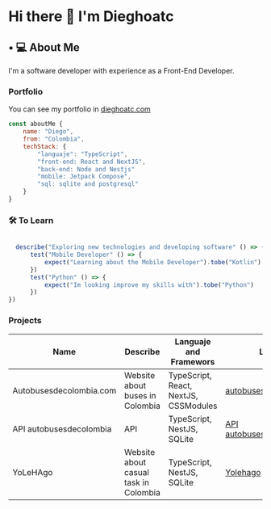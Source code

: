 # Hi there 👀  I'm Dieghoatc

## • 💻 About Me 

I'm a software developer with experience as a Front-End Developer. 

### Portfolio

You can see my portfolio in [dieghoatc.com](httpswww.dieghoatc.com)

```js
const aboutMe {
    name: "Diego",
    from: "Colombia",
    techStack: {
        "languaje": "TypeScript",
        "front-end: React and NextJS",
        "back-end: Node and Nestjs"
        "mobile: Jetpack Compose",
        "sql: sqlite and postgresql"
    }
}
```
### 🛠 To Learn

```js

  describe("Exploring new technologies and developing software" () => {
      test("Mobile Developer" () => {
          expect("Learning about the Mobile Developer").tobe("Kotlin")
      })
      test("Python" () => {
          expect("Im looking improve my skills with").tobe("Python")
      })
})
```
### Projects

| Name | Describe | Languaje and Framewors | Live |
|----------|----------| ---------- | ---------- |
| Autobusesdecolombia.com | Website about buses in Colombia | TypeScript, React, NextJS, CSSModules | [autobusesdecolombia](https://autobusesdecolombia.com) |
| API autobusesdecolombia | API | TypeScript, NestJS, SQLite | [API autobusesdecolombia](https://api.autobusesdecolombia.com) |
| YoLeHAgo | Website about casual task in Colombia | TypeScript, NestJS, SQLite | [Yolehago](https://yolehagoweb.vercel.app) |
